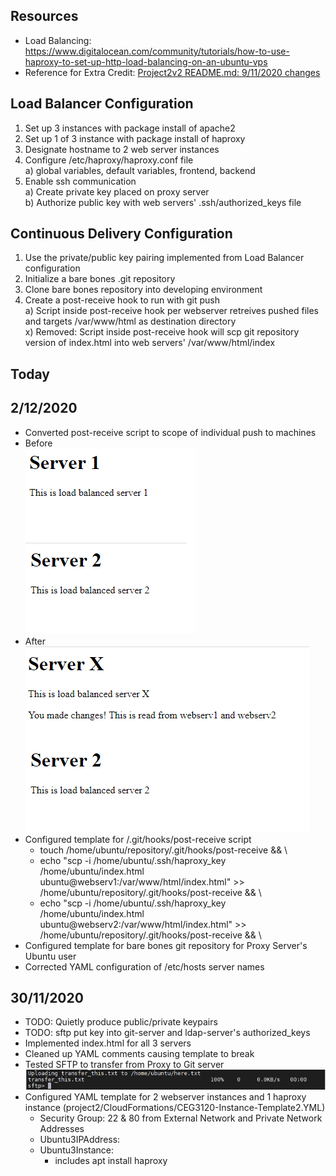 ## Resources
- Load Balancing:  https://www.digitalocean.com/community/tutorials/how-to-use-haproxy-to-set-up-http-load-balancing-on-an-ubuntu-vps
- Reference for Extra Credit: [Project2v2 README.md: 9/11/2020 changes](AboutMe-2.2.md)

## Load Balancer Configuration
1) Set up 3 instances with package install of apache2
2) Set up 1 of 3 instance with package install of haproxy
3) Designate hostname to 2 web server instances
4) Configure /etc/haproxy/haproxy.conf file  
  a) global variables, default variables, frontend, backend
5) Enable ssh communication  
  a) Create private key placed on proxy server  
  b) Authorize public key with web servers' .ssh/authorized_keys file  

## Continuous Delivery Configuration
1) Use the private/public key pairing implemented from Load Balancer configuration
2) Initialize a bare bones .git repository
3) Clone bare bones repository into developing environment
4) Create a post-receive hook to run with git push  
  a) Script inside post-receive hook per webserver retreives pushed files and targets /var/www/html as destination directory  
  x) Removed: Script inside post-receive hook will scp git repository version of index.html into web servers' /var/www/html/index  
  
## Today

## 2/12/2020
- Converted post-receive script to scope of individual push to machines
- Before  
![before haproxy](images/project2-loadbalancer-before.png)  
- After  
![after haproxy](images/project2-loadbalancer-after.png)  
- Configured template for /.git/hooks/post-receive script
  - touch /home/ubuntu/repository/.git/hooks/post-receive && \
  - echo "scp -i /home/ubuntu/.ssh/haproxy_key /home/ubuntu/index.html ubuntu@webserv1:/var/www/html/index.html" >> /home/ubuntu/repository/.git/hooks/post-receive && \
  - echo "scp -i /home/ubuntu/.ssh/haproxy_key /home/ubuntu/index.html ubuntu@webserv2:/var/www/html/index.html" >> /home/ubuntu/repository/.git/hooks/post-receive && \
- Configured template for bare bones git repository for Proxy Server's Ubuntu user
- Corrected YAML configuration of /etc/hosts server names

## 30/11/2020
- TODO: Quietly produce public/private keypairs
- TODO:  sftp put key into git-server and ldap-server's authorized_keys
- Implemented index.html for all 3 servers
- Cleaned up YAML comments causing template to break
- Tested SFTP to transfer from Proxy to Git server
![trial image](images/project2-sftp-trial.PNG)
- Configured YAML template for 2 webserver instances and 1 haproxy instance (project2/CloudFormations/CEG3120-Instance-Template2.YML)
  - Security Group:  22 & 80 from External Network and Private Network Addresses
  - Ubuntu3IPAddress:
  - Ubuntu3Instance:
    - includes apt install haproxy
